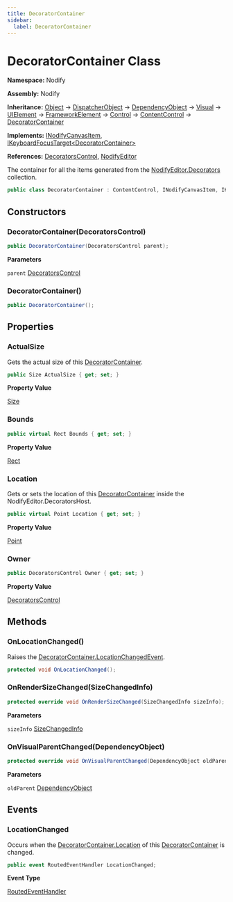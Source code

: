 ```yaml
---
title: DecoratorContainer
sidebar:
  label: DecoratorContainer
---
```


# DecoratorContainer Class  
  
**Namespace:** Nodify  
  
**Assembly:** Nodify  
  
**Inheritance:** [Object](https://docs.microsoft.com/en-us/dotnet/api/System.Object) → [DispatcherObject](https://docs.microsoft.com/en-us/dotnet/api/System.Windows.Threading.DispatcherObject) → [DependencyObject](https://docs.microsoft.com/en-us/dotnet/api/System.Windows.DependencyObject) → [Visual](https://docs.microsoft.com/en-us/dotnet/api/System.Windows.Media.Visual) → [UIElement](https://docs.microsoft.com/en-us/dotnet/api/System.Windows.UIElement) → [FrameworkElement](https://docs.microsoft.com/en-us/dotnet/api/System.Windows.FrameworkElement) → [Control](https://docs.microsoft.com/en-us/dotnet/api/System.Windows.Controls.Control) → [ContentControl](https://docs.microsoft.com/en-us/dotnet/api/System.Windows.Controls.ContentControl) → [DecoratorContainer](Nodify_DecoratorContainer)  
  
**Implements:** [INodifyCanvasItem](Nodify_INodifyCanvasItem), [IKeyboardFocusTarget\<DecoratorContainer\>](Nodify_Interactivity_IKeyboardFocusTarget_TElement_)  
  
**References:** [DecoratorsControl](Nodify_DecoratorsControl), [NodifyEditor](Nodify_NodifyEditor)  
  
The container for all the items generated from the [NodifyEditor.Decorators](Nodify_NodifyEditor#decorators) collection.  
  
```csharp  
public class DecoratorContainer : ContentControl, INodifyCanvasItem, IKeyboardFocusTarget<DecoratorContainer>  
```  
  
## Constructors  
  
### DecoratorContainer(DecoratorsControl)  
  
```csharp  
public DecoratorContainer(DecoratorsControl parent);  
```  
  
**Parameters**  
  
`parent` [DecoratorsControl](Nodify_DecoratorsControl)  
  
### DecoratorContainer()  
  
```csharp  
public DecoratorContainer();  
```  
  
## Properties  
  
### ActualSize  
  
Gets the actual size of this [DecoratorContainer](Nodify_DecoratorContainer).  
  
```csharp  
public Size ActualSize { get; set; }  
```  
  
**Property Value**  
  
[Size](https://docs.microsoft.com/en-us/dotnet/api/System.Windows.Size)  
  
### Bounds  
  
```csharp  
public virtual Rect Bounds { get; set; }  
```  
  
**Property Value**  
  
[Rect](https://docs.microsoft.com/en-us/dotnet/api/System.Windows.Rect)  
  
### Location  
  
Gets or sets the location of this [DecoratorContainer](Nodify_DecoratorContainer) inside the NodifyEditor.DecoratorsHost.  
  
```csharp  
public virtual Point Location { get; set; }  
```  
  
**Property Value**  
  
[Point](https://docs.microsoft.com/en-us/dotnet/api/System.Windows.Point)  
  
### Owner  
  
```csharp  
public DecoratorsControl Owner { get; set; }  
```  
  
**Property Value**  
  
[DecoratorsControl](Nodify_DecoratorsControl)  
  
## Methods  
  
### OnLocationChanged()  
  
Raises the [DecoratorContainer.LocationChangedEvent](Nodify_DecoratorContainer#locationchangedevent).  
  
```csharp  
protected void OnLocationChanged();  
```  
  
### OnRenderSizeChanged(SizeChangedInfo)  
  
```csharp  
protected override void OnRenderSizeChanged(SizeChangedInfo sizeInfo);  
```  
  
**Parameters**  
  
`sizeInfo` [SizeChangedInfo](https://docs.microsoft.com/en-us/dotnet/api/System.Windows.SizeChangedInfo)  
  
### OnVisualParentChanged(DependencyObject)  
  
```csharp  
protected override void OnVisualParentChanged(DependencyObject oldParent);  
```  
  
**Parameters**  
  
`oldParent` [DependencyObject](https://docs.microsoft.com/en-us/dotnet/api/System.Windows.DependencyObject)  
  
## Events  
  
### LocationChanged  
  
Occurs when the [DecoratorContainer.Location](Nodify_DecoratorContainer#location) of this [DecoratorContainer](Nodify_DecoratorContainer) is changed.  
  
```csharp  
public event RoutedEventHandler LocationChanged;  
```  
  
**Event Type**  
  
[RoutedEventHandler](https://docs.microsoft.com/en-us/dotnet/api/System.Windows.RoutedEventHandler)  
  

